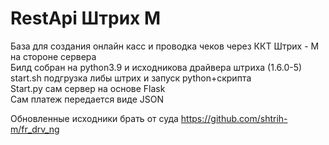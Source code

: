 # RestApi Штрих М
База для создания онлайн касс и проводка чеков через ККТ Штрих - М на стороне сервера  
Билд собран на python3.9 и исходникова драйвера штриха (1.6.0-5)
start.sh подгрузка либы штрих и запуск python+скрипта  
Start.py сам сервер на основе Flask  
Сам платеж передается виде JSON  

Обновленные исходники брать от суда 
https://github.com/shtrih-m/fr_drv_ng 
